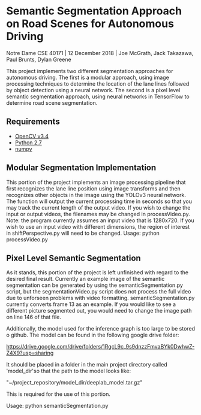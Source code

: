 # Semantic Segmentation Approach on Road Scenes for Autonomous Driving  
Notre Dame CSE 40171 | 12 December 2018 | Joe McGrath, Jack Takazawa, Paul Brunts, Dylan Greene

This project implements two different segmentation approaches for autonomous driving.  The first is a modular approach, using image processing techniques to determine the location of the lane lines followed by object detection using a neural network.  The second is a pixel level semantic segmentation approach, using neural networks in TensorFlow to determine road scene segmentation.

## Requirements  
- [OpenCV v3.4](https://opencv.org)
- [Python 2.7](https://www.python.org)
- [numpy](https://www.numpy.org)  

## Modular Segmentation Implementation
This portion of the project implements an image processing pipeline that first recognizes the lane line position using image transforms and then recognizes other objects in the image using the YOLOv3 neural network.  The function will output the current processing time in seconds so that you may track the current length of the output video.  If you wish to change the input or output videos, the filenames may be changed in processVideo.py.  Note: the program currently assumes an input video that is 1280x720. If you wish to use an input video with different dimensions, the region of interest in shiftPerspective.py will need to be changed.
Usage: python processVideo.py

## Pixel Level Semantic Segmentation
As it stands, this portion of the project is left unfinished with regard to the desired final result. Currently an example image of the semantic segmentation can be generated by using the semanticSegmentation.py script, but the segmentationVideo.py script does not process the full video due to unforseen problems with video formatting. semanticSegmentation.py currently converts frame 13 as an example. If you would like to see a different picture segmented out, you would need to change the image path on line 146 of that file.

Additionally, the model used for the inference graph is too large to be stored o github. The model can be found in the following google drive folder:

https://drive.google.com/drive/folders/1RgcL9c_9s9dnzzFmvaBYk0DwhwZ-Z4X9?usp=sharing

It should be placed in a folder in the main project directory called 'model_dir'so that the path to the model looks like:

"~/project_repository/model_dir/deeplab_model.tar.gz"

This is required for the use of this portion.

Usage: python semanticSegmentation.py

